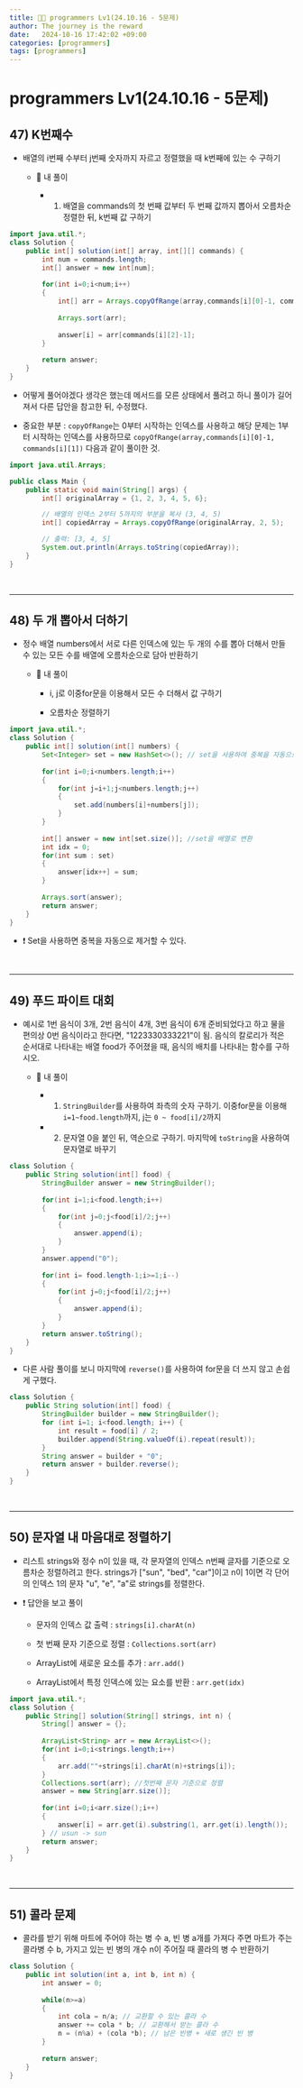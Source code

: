 ```yaml
---
title: 💪🏻 programmers Lv1(24.10.16 - 5문제)
author: The journey is the reward
date:   2024-10-16 17:42:02 +09:00
categories: [programmers]
tags: [programmers]
---
```


# programmers Lv1(24.10.16 - 5문제)

## 47) K번째수

- 배열의 i번째 수부터 j번째 숫자까지 자르고 정렬했을 때 k번째에 있는 수 구하기

	- 📌 내 풀이
		
		- 1. 배열을 commands의 첫 번째 값부터 두 번째 값까지 뽑아서 오름차순 정렬한 뒤, k번째 값 구하기

```java
import java.util.*;
class Solution {
    public int[] solution(int[] array, int[][] commands) {
        int num = commands.length;
        int[] answer = new int[num];
        
        for(int i=0;i<num;i++)
        {
            int[] arr = Arrays.copyOfRange(array,commands[i][0]-1, commands[i][1]);
            
            Arrays.sort(arr);
            
            answer[i] = arr[commands[i][2]-1];
        }
        
        return answer;
    }
}
```

- 어떻게 풀어야겠다 생각은 했는데 메서드를 모른 상태에서 풀려고 하니 풀이가 길어져서 다른 답안을 참고한 뒤, 수정했다.

- 중요한 부분 : `copyOfRange`는 0부터 시작하는 인덱스를 사용하고 해당 문제는 1부터 시작하는 인덱스를 사용하므로 `copyOfRange(array,commands[i][0]-1, commands[i][1])` 다음과 같이 풀이한 것.

```java
import java.util.Arrays;

public class Main {
    public static void main(String[] args) {
        int[] originalArray = {1, 2, 3, 4, 5, 6};

        // 배열의 인덱스 2부터 5까지의 부분을 복사 (3, 4, 5)
        int[] copiedArray = Arrays.copyOfRange(originalArray, 2, 5);

        // 출력: [3, 4, 5]
        System.out.println(Arrays.toString(copiedArray));
    }
}

```

<br>

---

## 48) 두 개 뽑아서 더하기 

- 정수 배열 numbers에서 서로 다른 인덱스에 있는 두 개의 수를 뽑아 더해서 만들 수 있는 모든 수를 배열에 오름차순으로 담아 반환하기

	- 📌 내 풀이

		- i, j로 이중for문을 이용해서 모든 수 더해서 값 구하기

		- 오름차순 정렬하기

```java
import java.util.*;
class Solution {
    public int[] solution(int[] numbers) {
        Set<Integer> set = new HashSet<>(); // set을 사용하여 중복을 자동으로 제거
        
        for(int i=0;i<numbers.length;i++)
        {
            for(int j=i+1;j<numbers.length;j++)
            {
                set.add(numbers[i]+numbers[j]);
            }
        }
        
        int[] answer = new int[set.size()]; //set을 배열로 변환
        int idx = 0;
        for(int sum : set)
        {
            answer[idx++] = sum;
        }
        
        Arrays.sort(answer);
        return answer;
    }
}
```

- ❗ Set을 사용하면 중복을 자동으로 제거할 수 있다. 

<br>

---

## 49) 푸드 파이트 대회

- 예시로 1번 음식이 3개, 2번 음식이 4개, 3번 음식이 6개 준비되었다고 하고 물을 편의상 0번 음식이라고 한다면, "1223330333221"이 됨. 음식의 칼로리가 적은 순서대로 나타내는 배열 food가 주어졌을 때, 음식의 배치를 나타내는 함수를 구하시오.

	- 📌 내 풀이

		- 1. `StringBuilder`를 사용하여 좌측의 숫자 구하기. 이중for문을 이용해 `i=1~food.length`까지, j는 `0 ~ food[i]/2`까지 

		- 2. 문자열 0을 붙인 뒤, 역순으로 구하기. 마지막에 `toString`을 사용하여 문자열로 바꾸기

```java
class Solution {
    public String solution(int[] food) {
        StringBuilder answer = new StringBuilder();
        
        for(int i=1;i<food.length;i++)
        {
            for(int j=0;j<food[i]/2;j++)
            {
                answer.append(i);
            }
        }
        answer.append("0");
        
        for(int i= food.length-1;i>=1;i--)
        {
            for(int j=0;j<food[i]/2;j++)
            {
                answer.append(i);
            }
        }
        return answer.toString();
    }
}
```

- 다른 사람 풀이를 보니 마지막에 `reverse()`를 사용하여 for문을 더 쓰지 않고 손쉽게 구했다.

```java
class Solution {
    public String solution(int[] food) {
        StringBuilder builder = new StringBuilder();
        for (int i=1; i<food.length; i++) {
            int result = food[i] / 2;
            builder.append(String.valueOf(i).repeat(result));
        }
        String answer = builder + "0";
        return answer + builder.reverse();
    }
}
```


<br>

---

## 50) 문자열 내 마음대로 정렬하기

- 리스트 strings와 정수 n이 있을 때, 각 문자열의 인덱스 n번째 글자를 기준으로 오름차순 정렬하려고 한다. strings가 ["sun", "bed", "car"]이고 n이 1이면 각 단어의 인덱스 1의 문자 "u", "e", "a"로 strings를 정렬한다.

- ❗ 답안을 보고 풀이

	- 문자의 인덱스 값 출력 : `strings[i].charAt(n)`

	- 첫 번째 문자 기준으로 정렬 : `Collections.sort(arr)`

	- ArrayList에 새로운 요소를 추가 : `arr.add()`

	- ArrayList에서 특정 인덱스에 있는 요소를 반환 : `arr.get(idx)`

```java
import java.util.*;
class Solution {
    public String[] solution(String[] strings, int n) {
        String[] answer = {};
        
        ArrayList<String> arr = new ArrayList<>();
        for(int i=0;i<strings.length;i++)
        {
            arr.add(""+strings[i].charAt(n)+strings[i]);
        }
        Collections.sort(arr); //첫번째 문자 기준으로 정렬
        answer = new String[arr.size()];
        
        for(int i=0;i<arr.size();i++)
        {
            answer[i] = arr.get(i).substring(1, arr.get(i).length());
        } // usun -> sun
        return answer;
    }
}
```


<br>

---

## 51) 콜라 문제

- 콜라를 받기 위해 마트에 주어야 하는 병 수 a, 빈 병 a개를 가져다 주면 마트가 주는 콜라병 수 b, 가지고 있는 빈 병의 개수 n이 주어질 때 콜라의 병 수 반환하기


```java
class Solution {
    public int solution(int a, int b, int n) {
        int answer = 0;
        
        while(n>=a)
        {
            int cola = n/a; // 교환할 수 있는 콜라 수
            answer += cola * b; // 교환해서 받는 콜라 수
            n = (n%a) + (cola *b); // 남은 빈병 + 새로 생긴 빈 병
        }
        
        return answer;
    }
}
```